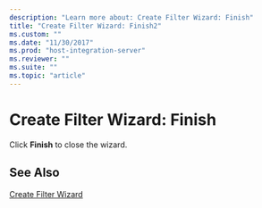 ```yaml
---
description: "Learn more about: Create Filter Wizard: Finish"
title: "Create Filter Wizard: Finish2"
ms.custom: ""
ms.date: "11/30/2017"
ms.prod: "host-integration-server"
ms.reviewer: ""
ms.suite: ""
ms.topic: "article"
---
```

# Create Filter Wizard: Finish
Click **Finish** to close the wizard.  
  
## See Also  
 [Create Filter Wizard](../core/create-filter-wizard2.md)
